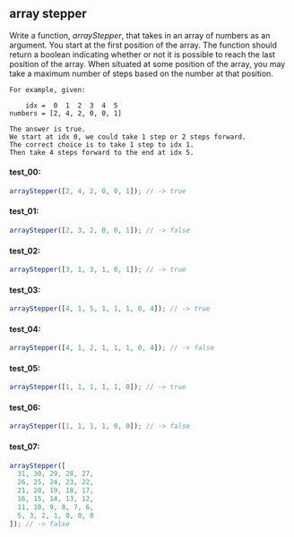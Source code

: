 ## array stepper

Write a function, _arrayStepper_, that takes in an array of numbers as an argument. You start at the
first position of the array. The function should return a boolean indicating whether or not it is
possible to reach the last position of the array. When situated at some position of the array, you may
take a maximum number of steps based on the number at that position.

```plaintext
For example, given:

    idx =  0  1  2  3  4  5
numbers = [2, 4, 2, 0, 0, 1]

The answer is true.
We start at idx 0, we could take 1 step or 2 steps forward.
The correct choice is to take 1 step to idx 1.
Then take 4 steps forward to the end at idx 5.
```

#### test_00:

```js
arrayStepper([2, 4, 2, 0, 0, 1]); // -> true
```

#### test_01:

```js
arrayStepper([2, 3, 2, 0, 0, 1]); // -> false
```

#### test_02:

```js
arrayStepper([3, 1, 3, 1, 0, 1]); // -> true
```

#### test_03:

```js
arrayStepper([4, 1, 5, 1, 1, 1, 0, 4]); // -> true
```

#### test_04:

```js
arrayStepper([4, 1, 2, 1, 1, 1, 0, 4]); // -> false
```

#### test_05:

```js
arrayStepper([1, 1, 1, 1, 1, 0]); // -> true
```

#### test_06:

```js
arrayStepper([1, 1, 1, 1, 0, 0]); // -> false
```

#### test_07:

```js
arrayStepper([ 
  31, 30, 29, 28, 27,
  26, 25, 24, 23, 22,
  21, 20, 19, 18, 17,
  16, 15, 14, 13, 12,
  11, 10, 9, 8, 7, 6,
  5, 3, 2, 1, 0, 0, 0
]); // -> false
```
